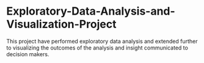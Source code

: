 # Exploratory-Data-Analysis-and-Visualization-Project
This project have performed exploratory data analysis  and extended further to  visualizing the outcomes of the analysis and insight communicated to decision makers.  
